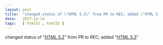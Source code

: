 ```yaml
---
layout: post
title:  "changed status of \"HTML 5.2\" from PR to REC; added \"HTML 5.3\""
date:   2017-12-14
tags:   [ html52 , html53 ]
---
```


changed status of "[HTML 5.2](/spec/html52)" from PR to REC; added "[HTML 5.3](/spec/html53)"

